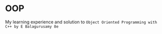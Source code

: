 # OOP

My learning experience and solution to `Object Oriented Programming with C++ by E Balagurusamy 8e` 

